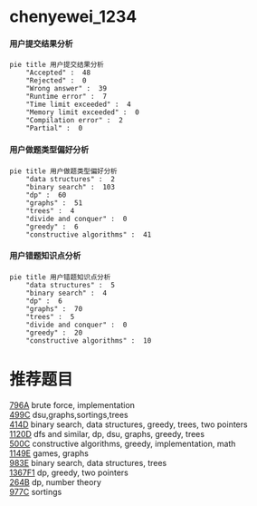 # chenyewei_1234

<!-- tabs:start -->



#### **用户提交结果分析**

```mermaid
pie title 用户提交结果分析
    "Accepted" :  48
    "Rejected" :  0
    "Wrong answer" :  39
    "Runtime error" :  7
    "Time limit exceeded" :  4
    "Memory limit exceeded" :  0
    "Compilation error" :  2
    "Partial" :  0
```

#### **用户做题类型偏好分析**

```mermaid
pie title 用户做题类型偏好分析
    "data structures" :  2
    "binary search" :  103
    "dp" :  60
    "graphs" :  51
    "trees" :  4
    "divide and conquer" :  0
    "greedy" :  6
    "constructive algorithms" :  41
```
#### **用户错题知识点分析**

```mermaid
pie title 用户错题知识点分析
    "data structures" :  5
    "binary search" :  4
    "dp" :  6
    "graphs" :  70
    "trees" :  5
    "divide and conquer" :  0
    "greedy" :  20
    "constructive algorithms" :  10
```



<!-- tabs:end -->
# 推荐题目
[796A](https://codeforces.com/contest/796/problem/A)		brute force,
                        implementation		  
[499C](https://codeforces.com/contest/499/problem/C)		dsu,graphs,sortings,trees		  
[414D](https://codeforces.com/contest/414/problem/D)		binary search,
                        data structures,
                        greedy,
                        trees,
                        two pointers		  
[1120D](https://codeforces.com/contest/1120/problem/D)		dfs and similar,
                        dp,
                        dsu,
                        graphs,
                        greedy,
                        trees		  
[500C](https://codeforces.com/contest/500/problem/C)		constructive algorithms,
                        greedy,
                        implementation,
                        math		  
[1149E](https://codeforces.com/contest/1149/problem/E)		games,
                        graphs		  
[983E](https://codeforces.com/contest/983/problem/E)		binary search,
                        data structures,
                        trees		  
[1367F1](https://codeforces.com/contest/1367F/problem/1)		dp,
                        greedy,
                        two pointers		  
[264B](https://codeforces.com/contest/264/problem/B)		dp,
                        number theory		  
[977C](https://codeforces.com/contest/977/problem/C)		sortings		  
